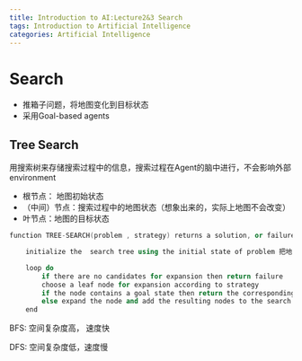 ```yaml
---
title: Introduction to AI:Lecture2&3 Search
tags: Introduction to Artificial Intelligence
categories: Artificial Intelligence
---
```


# Search

* 推箱子问题，将地图变化到目标状态
* 采用Goal-based agents

## Tree Search

 用搜索树来存储搜索过程中的信息，搜索过程在Agent的脑中进行，不会影响外部environment

* 根节点： 地图初始状态
* （中间）节点：搜索过程中的地图状态（想象出来的，实际上地图不会改变）
* 叶节点：地图的目标状态

```C++
function TREE-SEARCH(problem , strategy) returns a solution, or failure

	initialize the  search tree using the initial state of problem 把地图的初始状态作为根节点

	loop do
		if there are no candidates for expansion then return failure
		choose a leaf node for expansion according to strategy
		if the node contains a goal state then return the corresponding solution
		else expand the node and add the resulting nodes to the search tree
	end
```

BFS: 空间复杂度高， 速度快

DFS: 空间复杂度低，速度慢

